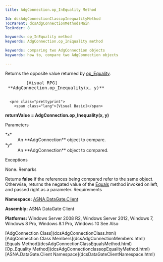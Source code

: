 ```yaml
---
title: AdgConnection.op_InEquality Method

Id: dcsAdgConnectionClassopInequalityMethod
TocParent: dcsAdgConnectionMethodsMain
TocOrder: 8

keywords: op_InEquality method
keywords: AdgConnection.op_InEquality method

keywords: comparing two AdgConnection objects
keywords: how to, compare two AdgConnection objects

---
```


Returns the opposite value returned by [op_Equality](dcsAdgConnectionclassopEqualityMethod.html).
<pre class="prettyprint">
        <span class="lang">[Visual RPG]</span>
 **AdgConnection.op_Inequality(x, y)** 
      </pre>
      <pre class="prettyprint">
        <span class="lang">[Visual Basic]</span>
 **returnValue = AdgConnection.op_Inequality(x, y)** 
      </pre>

Parameters

<dl>
        <dt>
 *x* 
        </dt>
        <dd>An **AdgConnection**  object to compare. </dd>
        <dt>
 *y* 
        </dt>
        <dd>An **AdgConnection**  object to compared.</dd>
</dl>

Exceptions

None.
Remarks

Returns **false** if the references being compared refer to the same object. Otherwise, returns the negated value of the [Equals](dcsAdgConnectionClassEqualsMethod.html) method invoked on left, and passed right as a parameter. 
Requirements

**Namespace:** [ASNA.DataGate.Client](dcsDataGateClientNamespace.html) 

**Assembly:** ASNA DataGate Client

**Platforms:** Windows Server 2008 R2, Windows Server 2012, Windows 7, Windows 8 Pro, Windows 8.1 Pro, Windows 10
See Also

<dl />
      [AdgConnection Class](dcsAdgConnectionClass.html)
      <br />
      [AdgConnection Class Members](dcsAdgConnectionMembers.html)
      <br />
      [Equals Method](dcsAdgConnectionClassEqualsMethod.html)
      <br />
      [Op_Equality Method](dcsAdgConnectionclassopEqualityMethod.html)
      <br />
      [ASNA.DataGate.Client Namespace](dcsDataGateClientNamespace.html)

